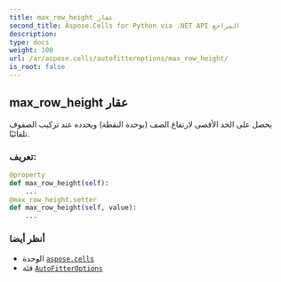 ```yaml
---
title: max_row_height عقار
second_title: Aspose.Cells for Python via .NET API المراجع
description:
type: docs
weight: 100
url: /ar/aspose.cells/autofitteroptions/max_row_height/
is_root: false
---
```

##  max_row_height عقار

يحصل على الحد الأقصى لارتفاع الصف (بوحدة النقطة) ويحدده عند تركيب الصفوف تلقائيًا.
###  تعريف:
```python
@property
def max_row_height(self):
    ...
@max_row_height.setter
def max_row_height(self, value):
    ...
```

###  أنظر أيضا
* الوحدة [`aspose.cells`](../../)
* فئة [`AutoFitterOptions`](/cells/python-net/ar/aspose.cells/autofitteroptions)
